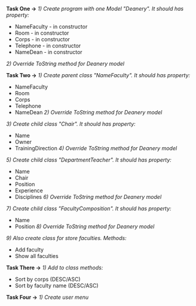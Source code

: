 **Task  One ->**
*1) Create program with one Model "Deanery". It should has property:*
* NameFaculty - in constructor
* Room - in constructor
* Corps - in constructor 
* Telephone - in constructor 
* NameDean - in constructor 

*2) Override ToString method for Deanery model*

**Task  Two ->**
*1) Create parent class "NameFaculty". It should has property:*
* NameFaculty
* Room
* Corps
* Telephone
* NameDean
*2) Override ToString method for Deanery model*

*3) Create child class "Chair". It should has property:*
* Name
* Owner
* TrainingDirection
*4) Override ToString method for Deanery model*

*5) Create child class "DepartmentTeacher". It should has property:*
* Name
* Chair
* Position
* Experience
* Disciplines
*6) Override ToString method for Deanery model*

*7) Create child class "FacultyComposition". It should has property:*
* Name
* Position
*8) Override ToString method for Deanery model*

*9) Also create class for store faculties. Methods:*
* Add faculty
* Show all faculties

**Task There ->**
*1) Add to class methods:*
* Sort by corps (DESC/ASC)
* Sort by faculty name (DESC/ASC)

**Task Four ->**
*1) Create user menu*
